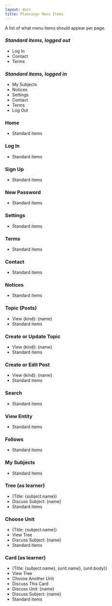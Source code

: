 ```yaml
---
layout: docs
title: Planning> Menu Items
---
```


A list of what menu items should appear per page.

### _Standard items, logged out_

- Log In
- Contact
- Terms

### _Standard items, logged in_

- My Subjects
- Notices
- Settings
- Contact
- Terms
- Log Out

### Home

- Standard items

### Log In

- Standard items

### Sign Up

- Standard items

### New Password

- Standard items

### Settings

- Standard items

### Terms

- Standard items

### Contact

- Standard items

### Notices

- Standard items

### Topic (Posts)

- View {kind}: {name}
- Standard items

### Create or Update Topic

- View {kind}: {name}
- Standard items

### Create or Edit Post

- View {kind}: {name}
- Standard items

### Search

- Standard items

### View Entity

- Standard items

### Follows

- Standard items

### My Subjects

- Standard items

### Tree (as learner)

- (Title: {subject.name})
- Discuss Subject: {name}
- Standard items

### Choose Unit

- (Title: {subject.name})
- View Tree
- Discuss Subject: {name}
- Standard items

### Card (as learner)

- (Title: {subject.name}, {unit.name}, {unit.body})
- View Tree
- Choose Another Unit
- Discuss This Card
- Discuss Unit: {name}
- Discuss Subject: {name}
- Standard items
